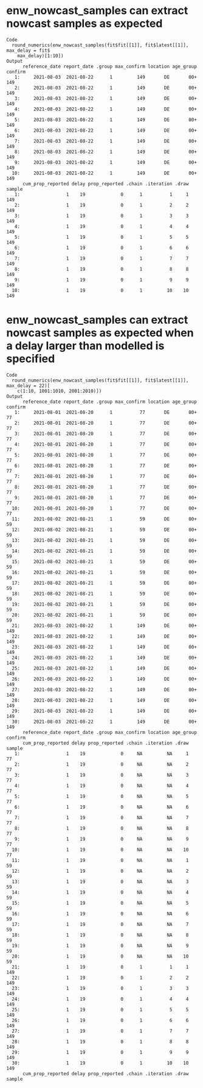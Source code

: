 # enw_nowcast_samples can extract nowcast samples as expected

    Code
      round_numerics(enw_nowcast_samples(fit$fit[[1]], fit$latest[[1]], max_delay = fit$
        max_delay)[1:10])
    Output
          reference_date report_date .group max_confirm location age_group confirm
       1:     2021-08-03  2021-08-22      1         149       DE       00+     149
       2:     2021-08-03  2021-08-22      1         149       DE       00+     149
       3:     2021-08-03  2021-08-22      1         149       DE       00+     149
       4:     2021-08-03  2021-08-22      1         149       DE       00+     149
       5:     2021-08-03  2021-08-22      1         149       DE       00+     149
       6:     2021-08-03  2021-08-22      1         149       DE       00+     149
       7:     2021-08-03  2021-08-22      1         149       DE       00+     149
       8:     2021-08-03  2021-08-22      1         149       DE       00+     149
       9:     2021-08-03  2021-08-22      1         149       DE       00+     149
      10:     2021-08-03  2021-08-22      1         149       DE       00+     149
          cum_prop_reported delay prop_reported .chain .iteration .draw sample
       1:                 1    19             0      1          1     1    149
       2:                 1    19             0      1          2     2    149
       3:                 1    19             0      1          3     3    149
       4:                 1    19             0      1          4     4    149
       5:                 1    19             0      1          5     5    149
       6:                 1    19             0      1          6     6    149
       7:                 1    19             0      1          7     7    149
       8:                 1    19             0      1          8     8    149
       9:                 1    19             0      1          9     9    149
      10:                 1    19             0      1         10    10    149

# enw_nowcast_samples can extract nowcast samples as expected when a delay larger than modelled is specified

    Code
      round_numerics(enw_nowcast_samples(fit$fit[[1]], fit$latest[[1]], max_delay = 22)[
        c(1:10, 1001:1010, 2001:2010)])
    Output
          reference_date report_date .group max_confirm location age_group confirm
       1:     2021-08-01  2021-08-20      1          77       DE       00+      77
       2:     2021-08-01  2021-08-20      1          77       DE       00+      77
       3:     2021-08-01  2021-08-20      1          77       DE       00+      77
       4:     2021-08-01  2021-08-20      1          77       DE       00+      77
       5:     2021-08-01  2021-08-20      1          77       DE       00+      77
       6:     2021-08-01  2021-08-20      1          77       DE       00+      77
       7:     2021-08-01  2021-08-20      1          77       DE       00+      77
       8:     2021-08-01  2021-08-20      1          77       DE       00+      77
       9:     2021-08-01  2021-08-20      1          77       DE       00+      77
      10:     2021-08-01  2021-08-20      1          77       DE       00+      77
      11:     2021-08-02  2021-08-21      1          59       DE       00+      59
      12:     2021-08-02  2021-08-21      1          59       DE       00+      59
      13:     2021-08-02  2021-08-21      1          59       DE       00+      59
      14:     2021-08-02  2021-08-21      1          59       DE       00+      59
      15:     2021-08-02  2021-08-21      1          59       DE       00+      59
      16:     2021-08-02  2021-08-21      1          59       DE       00+      59
      17:     2021-08-02  2021-08-21      1          59       DE       00+      59
      18:     2021-08-02  2021-08-21      1          59       DE       00+      59
      19:     2021-08-02  2021-08-21      1          59       DE       00+      59
      20:     2021-08-02  2021-08-21      1          59       DE       00+      59
      21:     2021-08-03  2021-08-22      1         149       DE       00+     149
      22:     2021-08-03  2021-08-22      1         149       DE       00+     149
      23:     2021-08-03  2021-08-22      1         149       DE       00+     149
      24:     2021-08-03  2021-08-22      1         149       DE       00+     149
      25:     2021-08-03  2021-08-22      1         149       DE       00+     149
      26:     2021-08-03  2021-08-22      1         149       DE       00+     149
      27:     2021-08-03  2021-08-22      1         149       DE       00+     149
      28:     2021-08-03  2021-08-22      1         149       DE       00+     149
      29:     2021-08-03  2021-08-22      1         149       DE       00+     149
      30:     2021-08-03  2021-08-22      1         149       DE       00+     149
          reference_date report_date .group max_confirm location age_group confirm
          cum_prop_reported delay prop_reported .chain .iteration .draw sample
       1:                 1    19             0     NA         NA     1     77
       2:                 1    19             0     NA         NA     2     77
       3:                 1    19             0     NA         NA     3     77
       4:                 1    19             0     NA         NA     4     77
       5:                 1    19             0     NA         NA     5     77
       6:                 1    19             0     NA         NA     6     77
       7:                 1    19             0     NA         NA     7     77
       8:                 1    19             0     NA         NA     8     77
       9:                 1    19             0     NA         NA     9     77
      10:                 1    19             0     NA         NA    10     77
      11:                 1    19             0     NA         NA     1     59
      12:                 1    19             0     NA         NA     2     59
      13:                 1    19             0     NA         NA     3     59
      14:                 1    19             0     NA         NA     4     59
      15:                 1    19             0     NA         NA     5     59
      16:                 1    19             0     NA         NA     6     59
      17:                 1    19             0     NA         NA     7     59
      18:                 1    19             0     NA         NA     8     59
      19:                 1    19             0     NA         NA     9     59
      20:                 1    19             0     NA         NA    10     59
      21:                 1    19             0      1          1     1    149
      22:                 1    19             0      1          2     2    149
      23:                 1    19             0      1          3     3    149
      24:                 1    19             0      1          4     4    149
      25:                 1    19             0      1          5     5    149
      26:                 1    19             0      1          6     6    149
      27:                 1    19             0      1          7     7    149
      28:                 1    19             0      1          8     8    149
      29:                 1    19             0      1          9     9    149
      30:                 1    19             0      1         10    10    149
          cum_prop_reported delay prop_reported .chain .iteration .draw sample

